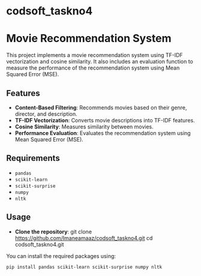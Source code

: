 # codsoft_taskno4

# Movie Recommendation System

This project implements a movie recommendation system using TF-IDF vectorization and cosine similarity. It also includes an evaluation function to measure the performance of the recommendation system using Mean Squared Error (MSE).

## Features

- **Content-Based Filtering**: Recommends movies based on their genre, director, and description.
- **TF-IDF Vectorization**: Converts movie descriptions into TF-IDF features.
- **Cosine Similarity**: Measures similarity between movies.
- **Performance Evaluation**: Evaluates the recommendation system using Mean Squared Error (MSE).

## Requirements

- `pandas`
- `scikit-learn`
- `scikit-surprise`
- `numpy`
- `nltk`

## Usage

- **Clone the repository**:
git clone https://github.com/Imaneamaaz/codsoft_taskno4.git
cd codsoft_taskno4.git


You can install the required packages using:
```bash
pip install pandas scikit-learn scikit-surprise numpy nltk

